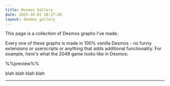 ```yaml
---
title: Desmos Gallery
date: 2025-10-02 10:27:26
layout: desmos_gallery
---
```


This page is a collection of Desmos graphs I've made.

Every one of these graphs is made in 100% vanilla Desmos - no funny extensions or userscripts or anything that adds additional functionality. For example, here's what the 2048 game looks like in Desmos:

%%preview%%

blah blah blah blah

---
